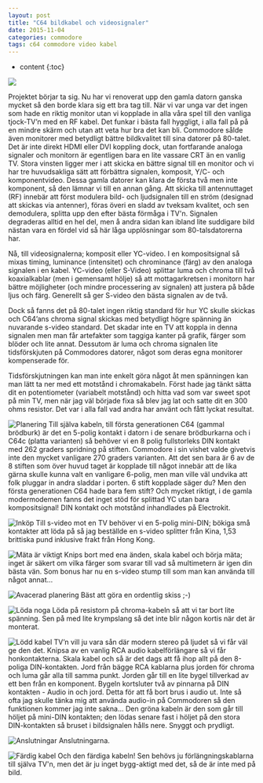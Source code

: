 ```yaml
---
layout: post
title: "C64 bildkabel och videosignaler"
date: 2015-11-04
categories: commodore
tags: c64 commodore video kabel
---
```

* content
{:toc}

![](/images/320px-Commodore-64-Computer-FL.jpg)

Projektet börjar ta sig. Nu har vi renoverat upp den gamla datorn ganska mycket så den borde klara sig ett bra tag till. När vi var unga var det ingen som hade en riktig monitor utan vi kopplade in alla våra spel till den vanliga tjock-TV’n med en RF kabel. Det funkar i bästa fall hyggligt, i alla fall på på en mindre skärm och utan att veta hur bra det kan bli. Commodore sålde även monitorer med betydligt bättre bildkvalitet till sina datorer på 80-talet. Det är inte direkt HDMI eller DVI koppling dock, utan fortfarande analoga signaler och monitorn är egentligen bara en lite vassare CRT än en vanlig TV. Stora vinsten ligger mer i att skicka en bättre signal till en monitor och vi har tre huvudsakliga sätt att förbättra signalen, komposit, Y/C- och komponentvideo. Dessa gamla datorer kan klara de första två men inte komponent, så den lämnar vi till en annan gång. Att skicka till antennuttaget (RF) innebär att först modulera bild- och ljudsignalen till en ström (designad att skickas via antenner), föras överi en sladd av tveksam kvalitet, och sen demodulera, splitta upp den efter bästa förmåga i TV'n. Signalen degraderas alltid en hel del, men å andra sidan kan ibland lite suddigare bild nästan vara en fördel vid så här låga upplösningar som 80-talsdatorerna har.



Nå, till videosignalerna; komposit eller YC-video. I en kompositsignal så mixas timing, luminance (intensitet) och chrominance (färg) av den analoga signalen i en kabel. YC-video (eller S-Video) splittar luma och chroma till två koaxialkablar (men i gemensamt hölje) så att mottagarkretsen i monitorn har bättre möjligheter (och mindre processering av signalen) att justera på både ljus och färg. Generellt så ger S-video den bästa signalen av de två.

Dock så fanns det på 80-talet ingen riktig standard för hur YC skulle skickas och C64’ans chroma signal skickas med betydligt högre spänning än nuvarande s-video standard. Det skadar inte en TV att koppla in denna signalen men man får artefakter som taggiga kanter på grafik, färger som blöder och lite annat. Dessutom är luma och chroma signalen lite tidsförskjuten på Commodores datorer, något som deras egna monitorer kompenserade för.

Tidsförskjutningen kan man inte enkelt göra något åt men spänningen kan man lätt ta ner med ett motstånd i chromakabeln. Först hade jag tänkt sätta dit en potentiometer (variabelt motstånd) och hitta vad som var sweet spot på min TV, men när jag väl började fixa så blev jag lat och satte dit en 300 ohms resistor. Det var i alla fall vad andra har använt och fått lyckat resultat.

![Planering](/images/c64_tvkabel_1-2015-11-04_20.39.26.png)
Till själva kabeln, till första generationen C64 (gammal brödburk) är det en 5-polig kontakt i datorn i de senare brödburkarna och i C64c (platta varianten) så behöver vi en 8 polig fullstorleks DIN kontakt med 262 graders spridning på stiften. Commodore i sin vishet valde givetvis inte den mycket vanligare 270 graders varianten. Att det sen bara är 6 av de 8 stiften som över huvud taget är kopplade till något innebär att de lika gärna skulle kunna valt en vanligare 6-polig, men man ville väl undvika att folk pluggar in andra sladdar i porten. 6 stift kopplade säger du? Men den första generationen C64 hade bara fem stift? Och mycket riktigt, i de gamla modermodemen fanns det inget stöd för splittad YC utan bara kompositsignal! DIN kontakt och motstånd inhandlades på Electrokit.

![Inköp](/images/c64_tvkabel_2-2015-11-04_20.18.40.png)
Till s-video mot en TV behöver vi en 5-polig mini-DIN; bökiga små kontakter att löda på så jag beställde en s-video splitter från Kina, 1,53 brittiska pund inklusive frakt från Hong Kong.

![Mäta är viktigt](/images/c64_tvkabel_3-2015-10-22_20.39.29.jpg)
Knips bort med ena änden, skala kabel och börja mäta; inget är säkert om vilka färger som svarar till vad så multimetern är igen din bästa vän. Som bonus har nu en s-video stump till som man kan använda till något annat…

![Avacerad planering](/images/c64_tvkabel_4-2015-11-03_22.23.19.jpg)
Bäst att göra en ordentlig skiss ;-)

![Löda noga](/images/c64_tvkabel_5-2015-10-22_21.11.53.jpg)
Löda på resistorn på chroma-kabeln så att vi tar bort lite spänning. Sen på med lite krympslang så det inte blir någon kortis när det är monterat.

![Lödd kabel](/images/c64_tvkabel_6-2015-10-22_21.53.04.jpg)
TV’n vill ju vara sån där modern stereo på ljudet så vi får väl ge den det. Knipsa av en vanlig RCA audio kabelförlängare så vi får honkontakterna. Skala kabel och så är det dags att få ihop allt på den 8-poliga DIN-kontakten. Jord från bägge RCA kablarna plus jorden för chroma och luma går alla till samma punkt. Jorden går till en lite bygel tillverkad av ett ben från en komponent. Bygeln kortsluter två av pinnarna på DIN kontakten - Audio in och jord. Detta för att få bort brus i audio ut. Inte så ofta jag skulle tänka mig att använda audio-in på Commodoren så den funktionen kommer jag inte sakna… Den gröna kabeln är den som går till höljet på mini-DIN kontakten; den lödas senare fast i höljet på den stora DIN-kontakten så bruset i bildsignalen hålls nere. Snyggt och prydligt.

![Anslutningar](/images/c64_tvkabel_7-2015-10-27_17.35.29.jpg)
Anslutningarna.

![Färdig kabel](/images/c64_tvkabel_8-2015-10-22_22.30.43.jpg)
Och den färdiga kabeln! Sen behövs ju förlängningskablarna till själva TV'n, men det är ju inget bygg-aktigt med det, så de är inte med på bild.
